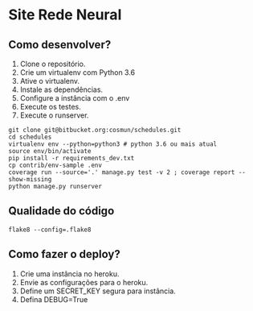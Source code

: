 # Site Rede Neural

## Como desenvolver?

1. Clone o repositório.
1. Crie um virtualenv com Python 3.6
1. Ative o virtualenv.
1. Instale as dependências.
1. Configure a instância com o .env
1. Execute os testes.
1. Execute o runserver.

```console
git clone git@bitbucket.org:cosmun/schedules.git
cd schedules
virtualenv env --python=python3 # python 3.6 ou mais atual
source env/bin/activate
pip install -r requirements_dev.txt
cp contrib/env-sample .env
coverage run --source='.' manage.py test -v 2 ; coverage report --show-missing
python manage.py runserver
```

## Qualidade do código

```console
flake8 --config=.flake8
```

## Como fazer o deploy?

1. Crie uma instância no heroku.
1. Envie as configurações para o heroku.
1. Define um SECRET_KEY segura para instância.
1. Defina DEBUG=True


